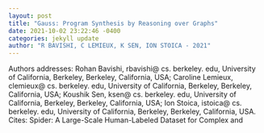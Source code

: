 ```yaml
--- 
layout: post 
title: "Gauss: Program Synthesis by Reasoning over Graphs" 
date: 2021-10-02 23:22:46 -0400 
categories: jekyll update 
author: "R BAVISHI, C LEMIEUX, K SEN, ION STOICA - 2021" 
--- 
```

Authors addresses: Rohan Bavishi, rbavishi@ cs. berkeley. edu, University of California, Berkeley, Berkeley, California, USA; Caroline Lemieux, clemieux@ cs. berkeley. edu, University of California, Berkeley, Berkeley, California, USA; Koushik Sen, ksen@ cs. berkeley. edu, University of California, Berkeley, Berkeley, California, USA; Ion Stoica, istoica@ cs. berkeley. edu, University of California, Berkeley, Berkeley, California, USA. Cites: Spider: A Large-Scale Human-Labeled Dataset for Complex and